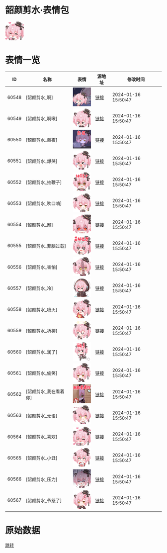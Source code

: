 # 韶颜剪水·表情包

<img src="./cover.png" height="60" alt="cover" />

# 表情一览

|ID|名称|表情|源地址|修改时间|
|----|----|----|----|----|
|60548|[韶颜剪水_啊]|<img src="./pic/060548_%5B韶颜剪水_啊%5D.png" height="60" alt="啊"/>|[链接](https://i0.hdslb.com/bfs/emote/1fefe0d4aed16fa0035d527654b07feaa2ba8bf1.png)|2024-01-16 15:50:47|
|60549|[韶颜剪水_啊啾]|<img src="./pic/060549_%5B韶颜剪水_啊啾%5D.png" height="60" alt="啊啾"/>|[链接](https://i0.hdslb.com/bfs/emote/2df7d81085f3f994c81f75983c847471b05244bc.png)|2024-01-16 15:50:47|
|60550|[韶颜剪水_熬夜]|<img src="./pic/060550_%5B韶颜剪水_熬夜%5D.png" height="60" alt="熬夜"/>|[链接](https://i0.hdslb.com/bfs/emote/ea212d1e7eaa6f101c2d4c09bc20bfd3663570c7.png)|2024-01-16 15:50:47|
|60551|[韶颜剪水_爆哭]|<img src="./pic/060551_%5B韶颜剪水_爆哭%5D.png" height="60" alt="爆哭"/>|[链接](https://i0.hdslb.com/bfs/emote/f934424120b6b044b438d7eb04a3e4f40a240f14.png)|2024-01-16 15:50:47|
|60552|[韶颜剪水_抽鞭子]|<img src="./pic/060552_%5B韶颜剪水_抽鞭子%5D.png" height="60" alt="抽鞭子"/>|[链接](https://i0.hdslb.com/bfs/emote/18606985851c5f3c67fbd5775a02be425393967a.png)|2024-01-16 15:50:47|
|60553|[韶颜剪水_吹口哨]|<img src="./pic/060553_%5B韶颜剪水_吹口哨%5D.png" height="60" alt="吹口哨"/>|[链接](https://i0.hdslb.com/bfs/emote/7ac6d9cf9dfbc8e5081ca75543a69be3f2484650.png)|2024-01-16 15:50:47|
|60554|[韶颜剪水_瞪]|<img src="./pic/060554_%5B韶颜剪水_瞪%5D.png" height="60" alt="瞪"/>|[链接](https://i0.hdslb.com/bfs/emote/95f00470466074b98e9747ebd08132743a55dd58.png)|2024-01-16 15:50:47|
|60555|[韶颜剪水_菲脑过载]|<img src="./pic/060555_%5B韶颜剪水_菲脑过载%5D.png" height="60" alt="菲脑过载"/>|[链接](https://i0.hdslb.com/bfs/emote/99e0cd06c9938a7666c41457ea0b18e4b09285bf.png)|2024-01-16 15:50:47|
|60556|[韶颜剪水_害怕]|<img src="./pic/060556_%5B韶颜剪水_害怕%5D.png" height="60" alt="害怕"/>|[链接](https://i0.hdslb.com/bfs/emote/2398ef8efbb9de66ef47eb5eec57a23799dc6ae2.png)|2024-01-16 15:50:47|
|60557|[韶颜剪水_冷]|<img src="./pic/060557_%5B韶颜剪水_冷%5D.png" height="60" alt="冷"/>|[链接](https://i0.hdslb.com/bfs/emote/97a045baec6afe1c96310c215997123fabfcca0c.png)|2024-01-16 15:50:47|
|60558|[韶颜剪水_喷火]|<img src="./pic/060558_%5B韶颜剪水_喷火%5D.png" height="60" alt="喷火"/>|[链接](https://i0.hdslb.com/bfs/emote/62f2f9c0f8575ad49332f374e6a784de011e540b.png)|2024-01-16 15:50:47|
|60559|[韶颜剪水_祈祷]|<img src="./pic/060559_%5B韶颜剪水_祈祷%5D.png" height="60" alt="祈祷"/>|[链接](https://i0.hdslb.com/bfs/emote/8e778052467cddd2e4d925ef4089cf6dd6d59db6.png)|2024-01-16 15:50:47|
|60560|[韶颜剪水_润了]|<img src="./pic/060560_%5B韶颜剪水_润了%5D.png" height="60" alt="润了"/>|[链接](https://i0.hdslb.com/bfs/emote/2b30a582c34c3f937fbf1eb9bc9106da83db1daa.png)|2024-01-16 15:50:47|
|60561|[韶颜剪水_偷笑]|<img src="./pic/060561_%5B韶颜剪水_偷笑%5D.png" height="60" alt="偷笑"/>|[链接](https://i0.hdslb.com/bfs/emote/f8281517bc368ef079fc059e9593d43ab0008f90.png)|2024-01-16 15:50:47|
|60562|[韶颜剪水_我在看着你]|<img src="./pic/060562_%5B韶颜剪水_我在看着你%5D.png" height="60" alt="我在看着你"/>|[链接](https://i0.hdslb.com/bfs/emote/21c7e2a2ffce2db3740779edacc86bc03a495e18.png)|2024-01-16 15:50:47|
|60563|[韶颜剪水_无语]|<img src="./pic/060563_%5B韶颜剪水_无语%5D.png" height="60" alt="无语"/>|[链接](https://i0.hdslb.com/bfs/emote/fd61d3456500defcb8faaf0b61e4f442362a45f9.png)|2024-01-16 15:50:47|
|60564|[韶颜剪水_喜欢]|<img src="./pic/060564_%5B韶颜剪水_喜欢%5D.png" height="60" alt="喜欢"/>|[链接](https://i0.hdslb.com/bfs/emote/a58495fd4f448c5bfbe18dde15c2ee008a19bf31.png)|2024-01-16 15:50:47|
|60565|[韶颜剪水_小丑]|<img src="./pic/060565_%5B韶颜剪水_小丑%5D.png" height="60" alt="小丑"/>|[链接](https://i0.hdslb.com/bfs/emote/59d61aac75220165897de310846ba237bf1a2e57.png)|2024-01-16 15:50:47|
|60566|[韶颜剪水_压力]|<img src="./pic/060566_%5B韶颜剪水_压力%5D.png" height="60" alt="压力"/>|[链接](https://i0.hdslb.com/bfs/emote/e8e4f9f8f1275d2a9461cb83afcecca14fc67b7f.png)|2024-01-16 15:50:47|
|60567|[韶颜剪水_爷怒了]|<img src="./pic/060567_%5B韶颜剪水_爷怒了%5D.png" height="60" alt="爷怒了"/>|[链接](https://i0.hdslb.com/bfs/emote/2a1d445b46c9bfcaee3c773e9728d895a36c6898.png)|2024-01-16 15:50:47|

# 原始数据

[跳转](./raw.json)

